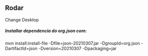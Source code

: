 
## Rodar
Change Desktop 

##### Installar dependencia do org.json com:
mvn install:install-file -Dfile=json-20210307.jar -DgroupId=org.json -DartifactId=json -Dversion=20210307 -Dpackaging=jar